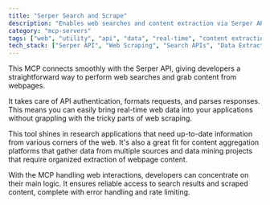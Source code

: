 ```yaml
---
title: "Serper Search and Scrape"
description: "Enables web searches and content extraction via Serper API for research, aggregation, and data mining tasks."
category: "mcp-servers"
tags: ["web", "utility", "api", "data", "real-time", "content extraction", "search integration"]
tech_stack: ["Serper API", "Web Scraping", "Search APIs", "Data Extraction", "Content Aggregation", "API Authentication", "Response Parsing"]
---
```


This MCP connects smoothly with the Serper API, giving developers a straightforward way to perform web searches and grab content from webpages. 

It takes care of API authentication, formats requests, and parses responses. This means you can easily bring real-time web data into your applications without grappling with the tricky parts of web scraping.

This tool shines in research applications that need up-to-date information from various corners of the web. It's also a great fit for content aggregation platforms that gather data from multiple sources and data mining projects that require organized extraction of webpage content.

With the MCP handling web interactions, developers can concentrate on their main logic. It ensures reliable access to search results and scraped content, complete with error handling and rate limiting.